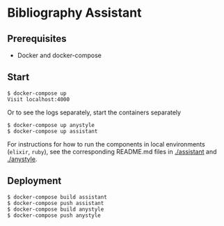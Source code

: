 # Bibliography Assistant

## Prerequisites

- Docker and docker-compose

## Start

    $ docker-compose up
    Visit localhost:4000

Or to see the logs separately, start the containers separately

    $ docker-compose up anystyle
    $ docker-compose up assistant

For instructions for how to run the components in local environments (`elixir`, `ruby`), see
the corresponding README.md files in [./assistant](./assistant) and [./anystyle](./anystyle).

## Deployment

    $ docker-compose build assistant
    $ docker-compose push assistant
    $ docker-compose build anystyle
    $ docker-compose push anystyle
